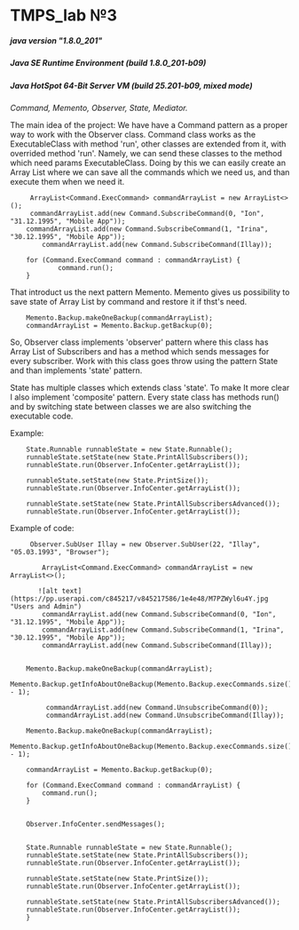# TMPS_lab №3
##### java version "1.8.0_201"
##### Java SE Runtime Environment (build 1.8.0_201-b09)
##### Java HotSpot 64-Bit Server VM (build 25.201-b09, mixed mode)
*Command, Memento, Observer, State, Mediator.*

The main idea of the project:
We have have a Command pattern as a proper way to work with the Observer class.
Command class works as the ExecutableClass with method 'run', other classes are extended from it, with overrided method 'run'. Namely, we can send these classes to the method which need params ExecutableClass. Doing by this we can easily create an Array List where we can save all the commands which we need us, and than execute them when we need it.

```
     ArrayList<Command.ExecCommand> commandArrayList = new ArrayList<>();
     commandArrayList.add(new Command.SubscribeCommand(0, "Ion", "31.12.1995", "Mobile App"));
    commandArrayList.add(new Command.SubscribeCommand(1, "Irina", "30.12.1995", "Mobile App"));
        commandArrayList.add(new Command.SubscribeCommand(Illay));

    for (Command.ExecCommand command : commandArrayList) {
            command.run();
    }
```
That introduct us the next pattern Memento.
Memento gives us possibility to save state of Array List by command and restore it if thst's need.

```
    Memento.Backup.makeOneBackup(commandArrayList);
    commandArrayList = Memento.Backup.getBackup(0);
```
So, Observer class implements 'observer' pattern where this class has Array List of Subscribers and has a method which sends messages for every subscriber. Work with this class goes throw using the pattern State and than implements 'state' pattern.

State has multiple classes which extends class 'state'. To make It more clear I also implement 'composite' pattern. Every state class has methods run() and by switching  state between classes we are also switching the executable code.

Example:
```
    State.Runnable runnableState = new State.Runnable();
    runnableState.setState(new State.PrintAllSubscribers());
    runnableState.run(Observer.InfoCenter.getArrayList());

    runnableState.setState(new State.PrintSize());
    runnableState.run(Observer.InfoCenter.getArrayList());

    runnableState.setState(new State.PrintAllSubscribersAdvanced());
    runnableState.run(Observer.InfoCenter.getArrayList());
```

Example of code:
```
     Observer.SubUser Illay = new Observer.SubUser(22, "Illay", "05.03.1993", "Browser");

        ArrayList<Command.ExecCommand> commandArrayList = new ArrayList<>();

       ![alt text](https://pp.userapi.com/c845217/v845217586/1e4e48/M7PZWyl6u4Y.jpg "Users and Admin")
        commandArrayList.add(new Command.SubscribeCommand(0, "Ion", "31.12.1995", "Mobile App"));
        commandArrayList.add(new Command.SubscribeCommand(1, "Irina", "30.12.1995", "Mobile App"));
        commandArrayList.add(new Command.SubscribeCommand(Illay));


    Memento.Backup.makeOneBackup(commandArrayList);
    Memento.Backup.getInfoAboutOneBackup(Memento.Backup.execCommands.size() - 1);

         commandArrayList.add(new Command.UnsubscribeCommand(0));
         commandArrayList.add(new Command.UnsubscribeCommand(Illay));

    Memento.Backup.makeOneBackup(commandArrayList);
    Memento.Backup.getInfoAboutOneBackup(Memento.Backup.execCommands.size() - 1);

    commandArrayList = Memento.Backup.getBackup(0);

    for (Command.ExecCommand command : commandArrayList) {
        command.run();
    }


    Observer.InfoCenter.sendMessages();


    State.Runnable runnableState = new State.Runnable();
    runnableState.setState(new State.PrintAllSubscribers());
    runnableState.run(Observer.InfoCenter.getArrayList());

    runnableState.setState(new State.PrintSize());
    runnableState.run(Observer.InfoCenter.getArrayList());

    runnableState.setState(new State.PrintAllSubscribersAdvanced());
    runnableState.run(Observer.InfoCenter.getArrayList());
    }
```

